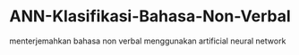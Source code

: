 # ANN-Klasifikasi-Bahasa-Non-Verbal
menterjemahkan bahasa non verbal menggunakan artificial neural network
